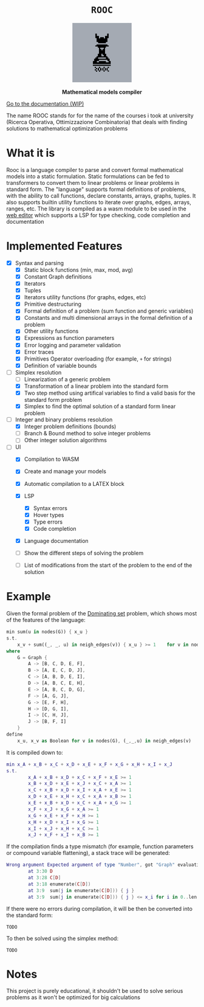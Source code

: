 <div align="center">
  <h1><code>ROOC</code></h1>
  <img src='./logo-original.png' width='156px'/>
  <p><strong>Mathematical models compiler</strong></p>
</div>

[Go to the documentation (WIP)](https://github.com/Specy/rooc/wiki/ROOC-%E2%80%90-Documentation)

The name ROOC stands for for the name of the courses i took at university (Ricerca Operativa, Ottimizzazione Combinatoria) that deals with finding solutions to mathematical optimization problems
# What it is
Rooc is a language compiler to parse and convert formal mathematical models into a static formulation. Static formulations can be fed to transformers to convert them to linear problems or linear problems in standard form.
The "language" supports formal definitions of problems, with the ability to call functions, declare constants, arrays, graphs, tuples. It also supports builtin utility functions to iterate over graphs, edges, arrays, ranges, etc.
The library is compiled as a wasm module to be used in the [web editor](https://rooc.specy.app) which supports a LSP for type checking, code completion and documentation

# Implemented Features 
- [x] Syntax and parsing
  - [x] Static block functions (min, max, mod, avg)
  - [x] Constant Graph definitions
  - [x] Iterators
  - [x] Tuples
  - [x] Iterators utility functions (for graphs, edges, etc)
  - [x] Primitive destructuring
  - [x] Formal definition of a problem (sum function and generic variables)
  - [x] Constants and multi dimensional arrays in the formal definition of a problem
  - [x] Other utility functions
  - [x] Expressions as function parameters
  - [x] Error logging and parameter validation 
  - [x] Error traces
  - [x] Primitives Operator overloading (for example, `+` for strings)
  - [x] Definition of variable bounds
- [ ] Simplex resolution
  - [ ] Linearization of a generic problem
  - [x] Transformation of a linear problem into the standard form
  - [x] Two step method using artifical variables to find a valid basis for the standard form problem
  - [x] Simplex to find the optimal solution of a standard form linear problem
- [ ] Integer and binary problems resolution
  - [x] Integer problem definitions (bounds)
  - [ ] Branch & Bound method to solve integer problems
  - [ ] Other integer solution algorithms
- [ ] UI
  - [x] Compilation to WASM
  - [x] Create and manage your models
  - [x] Automatic compilation to a LATEX block
  - [x] LSP
    - [x] Syntax errors
    - [x] Hover types
    - [x] Type errors
    - [x] Code completion
  - [x] Language documentation 
  - [ ] Show the different steps of solving the problem
  - [ ] List of modifications from the start of the problem to the end of the solution


# Example
Given the formal problem of the [Dominating set](https://en.wikipedia.org/wiki/Dominating_set) problem, which shows most of the features of the language:
```rust
min sum(u in nodes(G)) { x_u }
s.t. 
    x_v + sum((_, _, u) in neigh_edges(v)) { x_u } >= 1    for v in nodes(G)
where
    G = Graph {
        A -> [B, C, D, E, F],
        B -> [A, E, C, D, J],
        C -> [A, B, D, E, I],
        D -> [A, B, C, E, H],
        E -> [A, B, C, D, G],
        F -> [A, G, J],
        G -> [E, F, H],
        H -> [D, G, I],
        I -> [C, H, J],
        J -> [B, F, I]
    }
define
    x_u, x_v as Boolean for v in nodes(G), (_,_,u) in neigh_edges(v)
```
It is compiled down to:
```lua
min x_A + x_B + x_C + x_D + x_E + x_F + x_G + x_H + x_I + x_J
s.t.
        x_A + x_B + x_D + x_C + x_F + x_E >= 1
        x_B + x_D + x_E + x_J + x_C + x_A >= 1
        x_C + x_B + x_D + x_I + x_A + x_E >= 1
        x_D + x_E + x_H + x_C + x_A + x_B >= 1
        x_E + x_B + x_D + x_C + x_A + x_G >= 1
        x_F + x_J + x_G + x_A >= 1
        x_G + x_E + x_F + x_H >= 1
        x_H + x_D + x_I + x_G >= 1
        x_I + x_J + x_H + x_C >= 1
        x_J + x_F + x_I + x_B >= 1
```
If the compilation finds a type mismatch (for example, function parameters or compound variable flattening), a stack trace will be generated:
```lua
Wrong argument Expected argument of type "Number", got "Graph" evaluating "D"
        at 3:30 D
        at 3:28 C[D]
        at 3:18 enumerate(C[D])
        at 3:9  sum(j in enumerate(C[D])) { j }
        at 3:9  sum(j in enumerate(C[D])) { j } <= x_i for i in 0..len(C)
```
If there were no errors during compilation, it will be then be converted into the standard form:
```
TODO
```
To then be solved using the simplex method:
```
TODO
```
# Notes
This project is purely educational, it shouldn't be used to solve serious problems as it won't be optimized for big calculations

